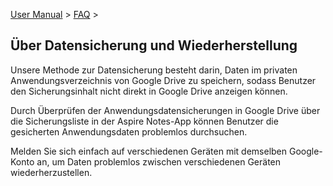 [User Manual](/dragonnest/drawnote/manual/de) > [FAQ](/dragonnest/drawnote/manual/de/q_a) >

Über Datensicherung und Wiederherstellung
---
Unsere Methode zur Datensicherung besteht darin, Daten im privaten Anwendungsverzeichnis von Google Drive zu speichern, sodass Benutzer den Sicherungsinhalt nicht direkt in Google Drive anzeigen können.

Durch Überprüfen der Anwendungsdatensicherungen in Google Drive über die Sicherungsliste in der Aspire Notes-App können Benutzer die gesicherten Anwendungsdaten problemlos durchsuchen.

Melden Sie sich einfach auf verschiedenen Geräten mit demselben Google-Konto an, um Daten problemlos zwischen verschiedenen Geräten wiederherzustellen.